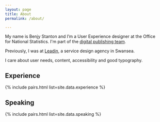 ```yaml
---
layout: page
title: About
permalink: /about/

---
```


My name is Benjy Stanton and I’m a User Experience designer at the Office for National Statistics. I'm part of the [digital publishing team](https://blog.ons.digital/).

Previously, I was at [Leadin](http://leadin.co.uk/), a service design agency in Swansea.

I care about user needs, content, accessibility and good typography.

<!-- ## Skills

- User Experience design
- Prototyping
- Graphic design
- HTML & CSS -->

## Experience

{% include pairs.html list=site.data.experience %}

## Speaking

{% include pairs.html list=site.data.speaking %}
